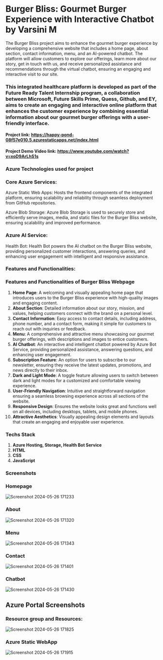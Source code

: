 # Burger Bliss: Gourmet Burger Experience with Interactive Chatbot by Varsini M

 The Burger Bliss project aims to enhance the gourmet burger experience by developing a comprehensive website that includes a home page, about section, contact information, menu, and an AI-powered chatbot. The platform will allow customers to explore our offerings, learn more about our story, get in touch with us, and receive personalized assistance and recommendations through the virtual chatbot, ensuring an engaging and interactive visit to our site.

 ### This integrated healthcare platform is developed as part of the Future Ready Talent Internship program, a collaboration between Microsoft, Future Skills Prime, Quess, Github, and EY,  aims to create an engaging and interactive online platform that enhances the customer experience by combining essential information about our gourmet burger offerings with a user-friendly interface.

#### Project link:  https://happy-pond-08f57e010.5.azurestaticapps.net/index.html
#### Project Demo Video link: https://www.youtube.com/watch?v=xoD9ArLhS1s

### Azure Technologies used for project

### Core Azure Services:

Azure Static Web Apps: Hosts the frontend components of the integrated platform, ensuring scalability and reliability through seamless deployment from GitHub repositories.

Azure Blob Storage: Azure Blob Storage is used to securely store and efficiently serve images, media, and static files for the Burger Bliss website, ensuring scalability and improved performance.

### Azure AI Service:

Health Bot: Health Bot powers the AI chatbot on the Burger Bliss website, providing personalized customer interactions, answering queries, and enhancing user engagement with intelligent and responsive assistance.

### Features and Functionalities:

### Features and Functionalities of Burger Bliss Webpage

1. **Home Page**: A welcoming and visually appealing home page that introduces users to the Burger Bliss experience with high-quality images and engaging content.
2. **About Section**: Detailed information about our story, mission, and values, helping customers connect with the brand on a personal level.
3. **Contact Information**: Easy access to contact details, including address, phone number, and a contact form, making it simple for customers to reach out with inquiries or feedback.
4. **Menu**: A comprehensive and attractive menu showcasing our gourmet burger offerings, with descriptions and images to entice customers.
5. **AI Chatbot**: An interactive and intelligent chatbot powered by Azure Bot Service, providing personalized assistance, answering questions, and enhancing user engagement.
6. **Subscription Feature**: An option for users to subscribe to our newsletter, ensuring they receive the latest updates, promotions, and news directly to their inbox.
7. **Dark and Light Mode**: A toggle feature allowing users to switch between dark and light modes for a customized and comfortable viewing experience.
8. **User-Friendly Navigation**: Intuitive and straightforward navigation ensuring a seamless browsing experience across all sections of the website.
9. **Responsive Design**: Ensures the website looks great and functions well on all devices, including desktops, tablets, and mobile phones.
10. **Attractive Aesthetics**: Visually appealing design elements and layouts that create an engaging and enjoyable user experience.


### Techs Stack
1. **Azure Hosting, Storage, Health Bot Service**
2. **HTML**
3. **CSS**
4. **JavaScript**

### Screenshots

### Homepage
![Screenshot 2024-05-26 171233](https://github.com/VarsiniMarimuthu/FinalProject/assets/165877162/451b5567-930a-4ae0-9834-9e3407b9c87f)

### About
![Screenshot 2024-05-26 171320](https://github.com/VarsiniMarimuthu/FinalProject/assets/165877162/d2e6a101-fb1b-46c0-96a8-293da483c9d3)

### Menu
![Screenshot 2024-05-26 171343](https://github.com/VarsiniMarimuthu/FinalProject/assets/165877162/7f8d03d5-803c-49b6-a3c2-3fad2d73dff2)

### Contact
![Screenshot 2024-05-26 171401](https://github.com/VarsiniMarimuthu/FinalProject/assets/165877162/8c689419-7011-4e58-af45-079f3ce3ea93)

### Chatbot
![Screenshot 2024-05-26 171430](https://github.com/VarsiniMarimuthu/FinalProject/assets/165877162/f2a16ef5-020e-4051-af83-8851576422d1)

## Azure Portal Screenshots

### Resource group and Resources:
![Screenshot 2024-05-26 171825](https://github.com/VarsiniMarimuthu/FinalProject/assets/165877162/5f8a43ef-7601-4fa0-98bd-25eacfa0cfb5)

### Azure Static WebApp
![Screenshot 2024-05-26 171915](https://github.com/VarsiniMarimuthu/FinalProject/assets/165877162/de80440f-ec78-4216-bb6e-95e4569823b3)
